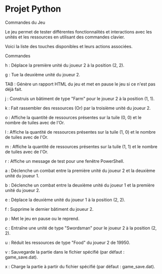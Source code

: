 # Projet Python

Commandes du Jeu

Le jeu permet de tester différentes fonctionnalités et interactions avec les unités et les ressources en utilisant des commandes clavier.

Voici la liste des touches disponibles et leurs actions associées.

Commandes

h : Déplace la première unité du joueur 2 à la position (2, 2).

g : Tue la deuxième unité du joueur 2.

TAB : Génère un rapport HTML du jeu et met en pause le jeu si ce n'est pas déjà fait.

j : Construis un bâtiment de type "Farm" pour le joueur 2 à la position (1, 1).

k : Fait rassembler des ressources (Or) par la troisième unité du joueur 2.

o : Affiche la quantité de ressources présentes sur la tuile (0, 0) et le nombre de tuiles avec de l'Or.

l : Affiche la quantité de ressources présentes sur la tuile (1, 0) et le nombre de tuiles avec de l'Or.

m : Affiche la quantité de ressources présentes sur la tuile (1, 1) et le nombre de tuiles avec de l'Or.

r : Affiche un message de test pour une fenêtre PowerShell.

a : Déclenche un combat entre la première unité du joueur 2 et la deuxième unité du joueur 1.

b : Déclenche un combat entre la deuxième unité du joueur 1 et la première unité du joueur 2.

e : Déplace la deuxième unité du joueur 1 à la position (2, 2).

f : Supprime le dernier bâtiment du joueur 2.

p : Met le jeu en pause ou le reprend.

c : Entraîne une unité de type "Swordsman" pour le joueur 2 à la position (2, 2).

u : Réduit les ressources de type "Food" du joueur 2 de 19950.

v : Sauvegarde la partie dans le fichier spécifié (par défaut : game_save.dat).

x : Charge la partie à partir du fichier spécifié (par défaut : game_save.dat).
